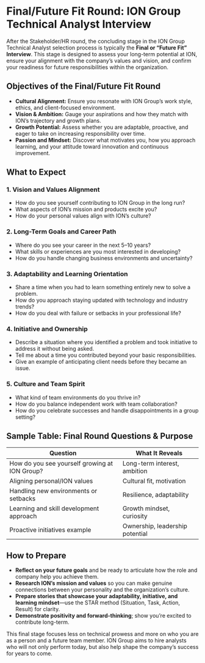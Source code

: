 # Final/Future Fit Round: ION Group Technical Analyst Interview

After the Stakeholder/HR round, the concluding stage in the ION Group Technical Analyst selection process is typically the **Final or “Future Fit” Interview**. This stage is designed to assess your long-term potential at ION, ensure your alignment with the company’s values and vision, and confirm your readiness for future responsibilities within the organization.

## Objectives of the Final/Future Fit Round

- **Cultural Alignment:** Ensure you resonate with ION Group’s work style, ethics, and client-focused environment.
- **Vision & Ambition:** Gauge your aspirations and how they match with ION’s trajectory and growth plans.
- **Growth Potential:** Assess whether you are adaptable, proactive, and eager to take on increasing responsibility over time.
- **Passion and Mindset:** Discover what motivates you, how you approach learning, and your attitude toward innovation and continuous improvement.

## What to Expect

### 1. Vision and Values Alignment

- How do you see yourself contributing to ION Group in the long run?
- What aspects of ION’s mission and products excite you?
- How do your personal values align with ION’s culture?

### 2. Long-Term Goals and Career Path

- Where do you see your career in the next 5–10 years?
- What skills or experiences are you most interested in developing?
- How do you handle changing business environments and uncertainty?

### 3. Adaptability and Learning Orientation

- Share a time when you had to learn something entirely new to solve a problem.
- How do you approach staying updated with technology and industry trends?
- How do you deal with failure or setbacks in your professional life?

### 4. Initiative and Ownership

- Describe a situation where you identified a problem and took initiative to address it without being asked.
- Tell me about a time you contributed beyond your basic responsibilities.
- Give an example of anticipating client needs before they became an issue.

### 5. Culture and Team Spirit

- What kind of team environments do you thrive in?
- How do you balance independent work with team collaboration?
- How do you celebrate successes and handle disappointments in a group setting?

## Sample Table: Final Round Questions & Purpose

| Question                                           | What It Reveals                    |
|----------------------------------------------------|------------------------------------|
| How do you see yourself growing at ION Group?      | Long-term interest, ambition       |
| Aligning personal/ION values                       | Cultural fit, motivation           |
| Handling new environments or setbacks              | Resilience, adaptability           |
| Learning and skill development approach            | Growth mindset, curiosity          |
| Proactive initiatives example                      | Ownership, leadership potential    |

## How to Prepare

- **Reflect on your future goals** and be ready to articulate how the role and company help you achieve them.
- **Research ION’s mission and values** so you can make genuine connections between your personality and the organization’s culture.
- **Prepare stories that showcase your adaptability, initiative, and learning mindset**—use the STAR method (Situation, Task, Action, Result) for clarity.
- **Demonstrate positivity and forward-thinking**; show you’re excited to contribute long-term.

This final stage focuses less on technical prowess and more on who you are as a person and a future team member. ION Group aims to hire analysts who will not only perform today, but also help shape the company’s success for years to come.